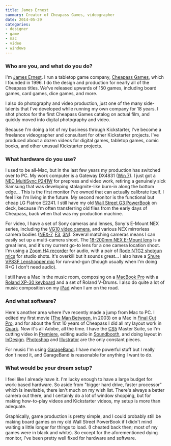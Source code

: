 ```yaml
---
title: James Ernest
summary: Creator of Cheapass Games, videographer
date: 2014-05-29
categories:
- designer
- game
- mac
- video
- windows
---
```


### Who are you, and what do you do?

I'm [James Ernest](http://boardgamegeek.com/boardgamedesigner/61/james-ernest "James' entry on BoardGameGeek."). I run a tabletop game company, [Cheapass Games](http://cheapass.com/ "James' game company."), which I founded in 1996. I do the design and production for nearly all of the Cheapass titles. We've released upwards of 150 games, including board games, card games, dice games, and more.

I also do photography and video production, just one of the many side-talents that I've developed while running my own company for 18 years. I shot photos for the first Cheapass Games catalog on actual film, and quickly moved into digital photography and video.

Because I'm doing a lot of my business through Kickstarter, I've become a freelance videographer and consultant for other Kickstarter projects. I've produced about a dozen videos for digital games, tabletop games, comic books, and other unusual Kickstarter projects.

### What hardware do you use?

I used to be all-Mac, but in the last few years my production has switched over to PC. My work computer is a Gateway DX4831 ([Win 7][windows-7]). I just got a [NEC MultiSync P241W][p241w-bk] for prepress and video work, retiring a genuinely sick Samsung that was developing stalagmite-like burn-in along the bottom edge... This is the first monitor I've owned that can actually calibrate itself. I feel like I'm living in the future. My second monitor is the functional but cheap LG Flatron E2241. I still have my old [Wall Street G3 PowerBook][powerbook-g3] on deck, because I'm often transferring old files from the early days of Cheapass, back when that was my production machine.

For video, I have a set of Sony cameras and lenses, Sony's E-Mount NEX series, including the [VG10 video camera][nex-vg10], and various NEX mirrorless camera bodies ([NEX-7][alpha-nex-7], [F3][nex-f3], [3N][nex-3n]). Several matching cameras means I can easily set up a multi-camera shoot. The [18-200mm NEX E-Mount lens][e-mount-18-200mm-f3.5-6.3-zoom] is a great lens, and it's my current go-to lens for a one camera location shoot. I'm using a [Zoom H4 recorder][h4] for audio, with a pair of [Rode NTG2 shotgun mics][ntg2] for studio shots. It's overkill but it sounds great... I also have a [Shure VP83F Lenshopper mic][vp83f-lenshopper] for run-and-gun (though usually when I'm doing R+G I don't need audio).

I still have a Mac in the music room, composing on a [MacBook Pro][macbook-pro] with a [Roland XP-30 keyboard][xp-30] and a set of Roland V-Drums. I also do quite a lot of music composition on my [iPad][ipad-2] when I am on the road.

### And what software?

Here's another area where I've recently made a jump from Mac to PC. I edited my first movie ([The Man Between](http://www.imdb.com/title/tt0404217/ "The IMDB entry for 'The Man Between.'"), in 2003) on a Mac in [Final Cut Pro][final-cut-pro], and for about the first 10 years of Cheapass I did all my layout work in [Quark][quarkxpress]. Now it's all Adobe, all the time. I have the [CS5][creative-suite] Master Suite, so I'm cutting video in [Premiere][], editing audio in [Soundbooth][], and doing layout in [InDesign][]. [Photoshop][] and [Illustrator][] are the only constant pieces.

For music I'm using [GarageBand][]. I have more powerful stuff but I really don't need it, and GarageBand is reasonable for anything I want to do.

### What would be your dream setup?

I feel like I already have it. I'm lucky enough to have a large budget for work-based hardware. So aside from "bigger hard drive, faster processor" which is inevitable, there isn't much on my wish list. There's always a better camera out there, and I certainly do a lot of window shopping, but for making how-to-play videos and Kickstarter videos, my setup is more than adequate.

Graphically, game production is pretty simple, and I could probably still be making board games on my old Wall Street PowerBook if I didn't mind waiting a little longer for things to load. (I cheated back then; most of my games were in black and white). So except for the aforementioned dying monitor, I've been pretty well fixed for hardware and software.

[alpha-nex-7]: http://www.sony.com/electronics/interchangeable-lens-camera-products/t/interchangeable-lens-cameras "A 24.3 megapixel mirrorless camera."
[creative-suite]: https://www.adobe.com/creativecloud.html "A collection of design tools."
[e-mount-18-200mm-f3.5-6.3-zoom]: http://web.archive.org/web/20211128154731/https://www.bhphotovideo.com/c/product/732292-REG/Sony_SEL18200_DT_18_200mm_f_3_5_6_3_Zoom.html "A zoom lens for Sony's E-Mount system."
[final-cut-pro]: https://en.wikipedia.org/wiki/Final_Cut_Pro "A nonlinear video editor."
[garageband]: https://www.apple.com/mac/garageband/ "An audio recording and editing tool for the Mac."
[h4]: https://en.wikipedia.org/wiki/Zoom_H4_Handy_Recorder "A digital audio recorder."
[illustrator]: https://www.adobe.com/products/illustrator.html "A vector graphics editor."
[indesign]: https://www.adobe.com/products/indesign.html "A desktop/web publishing application."
[ipad-2]: https://www.apple.com/ipad/ "A tablet device."
[macbook-pro]: https://www.apple.com/macbook-pro/ "A laptop."
[nex-3n]: http://web.archive.org/web/20230408172326/http://www.amazon.com/Sony-NEX-3NL-Compact-Interchangeable-Digital/dp/B00BF9MUBM "A 16.1 megapixel mirrorless digital camera."
[nex-f3]: http://web.archive.org/web/20230408104320/http://www.amazon.com/Sony-NEX-F3K-Compact-System-18-55mm/dp/B00836H2BI/ "A 16.1 megapixel mirrorless digital camera."
[nex-vg10]: http://web.archive.org/web/20210416041800/http://www.amazon.com/Sony-NEXVG10-Interchangeable-Camcorder-Black/dp/B003WQMSOU/ "An HD camcorder with interchangeable lenses."
[ntg2]: http://www.rode.com/microphones/ntg-2 "A condenser shotgun microphone."
[p241w-bk]: https://www.sharpnecdisplays.us/p/desktop-monitors/p241w-bk "A 24 inch LCD monitor."
[photoshop]: https://www.adobe.com/products/photoshop.html "A bitmap image editor."
[powerbook-g3]: https://en.wikipedia.org/wiki/PowerBook_G3 "An old Mac laptop."
[premiere]: https://www.adobe.com/products/premiere.html "A video editing suite."
[quarkxpress]: https://en.wikipedia.org/wiki/QuarkXPress "Desktop publishing software."
[soundbooth]: https://en.wikipedia.org/wiki/Adobe_Soundbooth "Audio editing software."
[vp83f-lenshopper]: https://www.shure.com:443/americas/products/microphones/vp/vp83f "A camera-mounted condenser microphone."
[windows-7]: https://en.wikipedia.org/wiki/Windows_7 "An operating system."
[xp-30]: https://www.roland.com/us/products/xp-30/ "A 64-voice synth."
